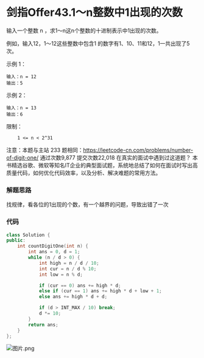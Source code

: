 # 剑指Offer43.1～n整数中1出现的次数

输入一个整数 n ，求1～n这n个整数的十进制表示中1出现的次数。

例如，输入12，1～12这些整数中包含1 的数字有1、10、11和12，1一共出现了5次。



示例 1：
```
输入：n = 12
输出：5
```
示例 2：
```
输入：n = 13
输出：6
```


限制：
```
    1 <= n < 2^31
```
注意：本题与主站 233 题相同：https://leetcode-cn.com/problems/number-of-digit-one/
通过次数9,877
提交次数22,018
在真实的面试中遇到过这道题？
本书精选谷歌、微软等知名IT企业的典型面试题，系统地总结了如何在面试时写出高质量代码，如何优化代码效率，以及分析、解决难题的常用方法。

### 解题思路
找规律，看各位的1出现的个数，有一个越界的问题，导致出错了一次

### 代码

```cpp
class Solution {
public:
    int countDigitOne(int n) {
        int ans = 0, d = 1;
        while (n / d > 0) {
            int high = n / d / 10;
            int cur = n / d % 10;
            int low = n % d;

            if (cur == 0) ans += high * d;
            else if (cur == 1) ans += high * d + low + 1;
            else ans += high * d + d;

            if (d > INT_MAX / 10) break;
            d *= 10;
        }
        return ans;
    }
};
```

![图片.png](https://pic.leetcode-cn.com/3cc36f734272f529e5ae3487af31e3aed96596a7d4639039819883ccca6fa31e-%E5%9B%BE%E7%89%87.png)
